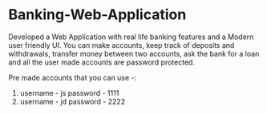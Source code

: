 # Banking-Web-Application
Developed a Web Application with real life banking features and a Modern user friendly UI. You can make accounts, keep track of deposits and withdrawals, transfer money between two accounts, ask the bank for a loan and all the user made accounts are password protected.

Pre made accounts that you can use -:
1) username - js
   password - 1111
2) username - jd
   password - 2222
